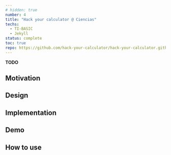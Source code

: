 ```yaml
---
# hidden: true
number: 4
title: "Hack your calculator @ Ciencias"
techs:
  - TI-BASIC
  - Jekyll
status: complete
toc: true
repo: https://github.com/hack-your-calculator/hack-your-calculator.github.io
---
```


<!-- ## Abstract -->
**TODO**

## Motivation

## Design

## Implementation

## Demo

## How to use
